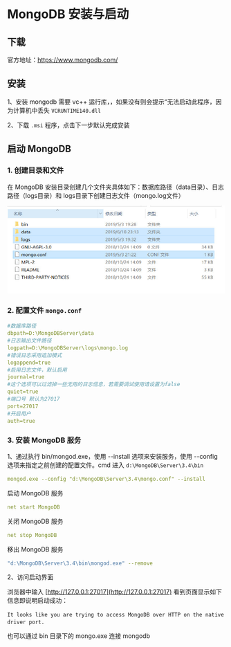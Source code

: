 # MongoDB 安装与启动

## 下载

官方地址：[https://www.mongodb.com/
](https://www.mongodb.com/
)

## 安装

1、安装 mongodb 需要 vc++ 运行库，，如果没有则会提示“无法启动此程序，因为计算机中丢失 `VCRUNTIME140.dll`

2、下载 `.msi` 程序，点击下一步默认完成安装

## 启动 MongoDB

### 1. 创建目录和文件

在 MongoDB 安装目录创建几个文件夹具体如下：数据库路径（data目录）、日志路径（logs目录）和 logs目录下创建日志文件（mongo.log文件）

![jpg](../image/01.jpg)

### 2. 配置文件 `mongo.conf`

```yml
#数据库路径
dbpath=D:\MongoDBServer\data
#日志输出文件路径
logpath=D:\MongoDBServer\logs\mongo.log
#错误日志采用追加模式
logappend=true
#启用日志文件，默认启用
journal=true
#这个选项可以过滤掉一些无用的日志信息，若需要调试使用请设置为false
quiet=true
#端口号 默认为27017
port=27017
#开启用户
auth=true
```

### 3. 安装 MongoDB 服务

1、通过执行 bin/mongod.exe，使用 --install 选项来安装服务，使用 --config 选项来指定之前创建的配置文件。cmd 进入 `d:\MongoDB\Server\3.4\bin`

```yml
mongod.exe ‐‐config "d:\MongoDB\Server\3.4\mongo.conf" ‐‐install
```

启动 MongoDB 服务

```yml
net start MongoDB
```

关闭 MongoDB 服务

```yml
net stop MongoDB
```

移出 MongoDB 服务

```yml
"d:\MongoDB\Server\3.4\bin\mongod.exe" ‐‐remove
```

2、访问启动界面

浏览器中输入 [http://127.0.0.1:27017](http://127.0.0.1:27017) 看到页面显示如下信息即说明启动成功：

`It looks like you are trying to access MongoDB over HTTP on the native driver port.`

也可以通过 bin 目录下的 mongo.exe 连接 mongodb
